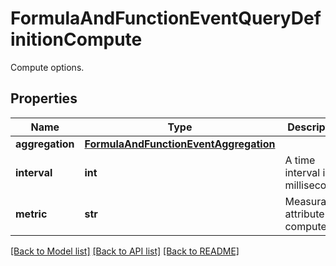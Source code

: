# FormulaAndFunctionEventQueryDefinitionCompute

Compute options.

## Properties

| Name            | Type                                                                            | Description                      | Notes      |
| --------------- | ------------------------------------------------------------------------------- | -------------------------------- | ---------- |
| **aggregation** | [**FormulaAndFunctionEventAggregation**](FormulaAndFunctionEventAggregation.md) |                                  |
| **interval**    | **int**                                                                         | A time interval in milliseconds. | [optional] |
| **metric**      | **str**                                                                         | Measurable attribute to compute. | [optional] |

[[Back to Model list]](README.md#documentation-for-models) [[Back to API list]](README.md#documentation-for-api-endpoints) [[Back to README]](README.md)
